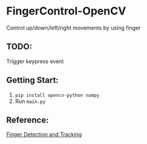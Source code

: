 # FingerControl-OpenCV
Control up/down/left/right movements by using finger

## TODO:    
Trigger keypress event

## Getting Start:   
1. `pip install opencv-python numpy`    
2. Run `main.py`    

## Reference:
[Finger Detection and Tracking](https://dev.to/amarlearning/finger-detection-and-tracking-using-opencv-and-python-586m)
